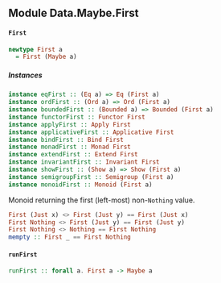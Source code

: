 ## Module Data.Maybe.First

#### `First`

``` purescript
newtype First a
  = First (Maybe a)
```

##### Instances
``` purescript
instance eqFirst :: (Eq a) => Eq (First a)
instance ordFirst :: (Ord a) => Ord (First a)
instance boundedFirst :: (Bounded a) => Bounded (First a)
instance functorFirst :: Functor First
instance applyFirst :: Apply First
instance applicativeFirst :: Applicative First
instance bindFirst :: Bind First
instance monadFirst :: Monad First
instance extendFirst :: Extend First
instance invariantFirst :: Invariant First
instance showFirst :: (Show a) => Show (First a)
instance semigroupFirst :: Semigroup (First a)
instance monoidFirst :: Monoid (First a)
```

Monoid returning the first (left-most) non-`Nothing` value.

``` purescript
First (Just x) <> First (Just y) == First (Just x)
First Nothing <> First (Just y) == First (Just y)
First Nothing <> Nothing == First Nothing
mempty :: First _ == First Nothing
```

#### `runFirst`

``` purescript
runFirst :: forall a. First a -> Maybe a
```



